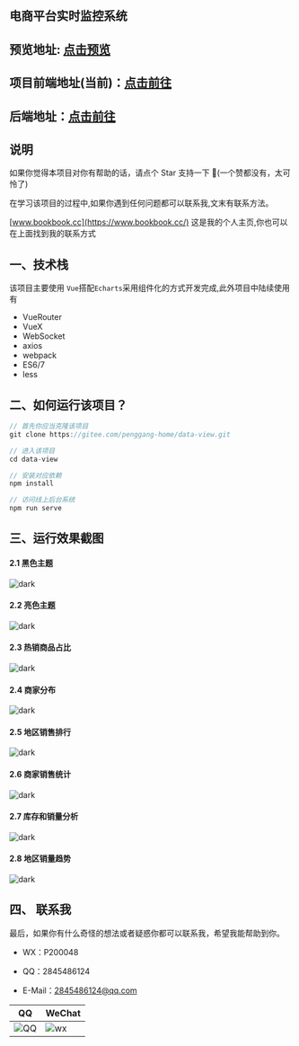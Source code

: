 ## 电商平台实时监控系统

## 预览地址: [点击预览](http://101.34.160.195:8001)

## 项目前端地址(当前)：[点击前往](https://gitee.com/penggang-home/data-view)

## 后端地址：[点击前往](https://gitee.com/penggang-home/koa_server)

## 说明

如果你觉得本项目对你有帮助的话，请点个 Star 支持一下 🐷(一个赞都没有，太可怜了)

在学习该项目的过程中,如果你遇到任何问题都可以联系我,文末有联系方法。

[www.bookbook.cc](https://www.bookbook.cc/) 这是我的个人主页,你也可以在上面找到我的联系方式

## 一、技术栈

该项目主要使用 `Vue`搭配`Echarts`采用组件化的方式开发完成,此外项目中陆续使用有

- VueRouter
- VueX
- WebSocket
- axios
- webpack
- ES6/7
- less

## 二、如何运行该项目？

```js
// 首先你应当克隆该项目
git clone https://gitee.com/penggang-home/data-view.git

// 进入该项目
cd data-view

// 安装对应依赖
npm install

// 访问线上后台系统
npm run serve
```

## 三、运行效果截图

#### 2.1 黑色主题

![dark](./data/dark.png)

#### 2.2 亮色主题

![dark](./data/light.png)

#### 2.3 热销商品占比

![dark](./data/hot.png)

#### 2.4 商家分布

![dark](./data/map.png)

#### 2.5 地区销售排行

![dark](./data/rank.png)

#### 2.6 商家销售统计

![dark](./data/seller.png)

#### 2.7 库存和销量分析

![dark](./data/stock.png)

#### 2.8 地区销量趋势

![dark](./data/trend.png)

## 四、 联系我

最后，如果你有什么奇怪的想法或者疑惑你都可以联系我，希望我能帮助到你。

- WX：P200048

- QQ：2845486124

- E-Mail：2845486124@qq.com

| QQ                  | WeChat              |
| ------------------- | ------------------- |
| ![QQ](/data/qq.jpg) | ![wx](/data/wx.jpg) |
